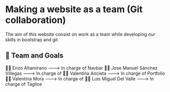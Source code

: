 # Making a website as a team (Git collaboration)

The aim of this website consist on work as a team while developing our skills in bootstrap and git

## 📝 Team and Goals

🧑‍💻 Enzo Altamirano ---> In charge of Navbar
🧑‍💻 Jose Manuel Sánchez Villegas ---> In charge of 
👩‍💻 Valentina Ancieta ---> In charge of Portfolio
👩‍💻 Valentina Mora ---> In charge of 
🧑‍💻 Luis Miguel Del Valle ---> In charge of Tagline
